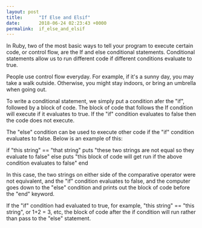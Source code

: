```yaml
---
layout: post
title:      "If Else and Elsif"
date:       2018-06-24 02:23:43 +0000
permalink:  if_else_and_elsif
---
```



In Ruby, two of the most basic ways to tell your program to execute certain code, or control flow, are the If and else conditional statements. Conditional statements allow us to run different code if different conditions evaluate to true. 

People use control flow everyday.  For example, if it's a sunny day, you may take a walk outside.  Otherwise, you might stay indoors, or bring an umbrella when going out.

To write a conditional statement, we simply put a condition afer the "if", followed by a block of code.  The block of code that follows the If condition will execute if it evaluates to true.  If the "if" condition evaluates to false then the code does not execute.  

The "else" condition can be used to execute other code if the "if" condition evaluates to false.   Below is an example of this: 

if "this string" == "that string"
         puts "these two strings are not equal so they evaluate to false"
else
         puts "this block of code will get run if the above condition evaluates to false"
end

In this case, the two strings on either side of the comparative operator were not equivalent, and the "if" condition evaluates to false, and the computer goes down to the "else" condition and prints out the block of code before the "end" keyword.

If the "if" condition had evaluated to true, for example, "this string" == "this string", or 1+2 = 3, etc, the block of code after the if condition will run rather than pass to the "else" statement.  













